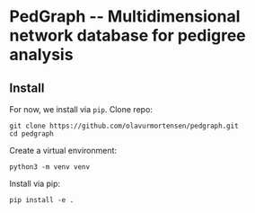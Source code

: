 # PedGraph -- Multidimensional network database for pedigree analysis

## Install

For now, we install via `pip`. Clone repo:

```
git clone https://github.com/olavurmortensen/pedgraph.git
cd pedgraph
```

Create a virtual environment:

```
python3 -m venv venv
```

Install via pip:

```
pip install -e .
```

